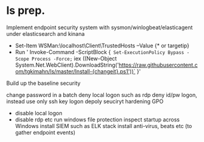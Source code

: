 # ls prep.
Implement endpoint security system with sysmon/winlogbeat/elasticagent under elasticsearch and kinana
 - Set-Item WSMan:\localhost\Client\TrustedHosts –Value {* or targetip}
 - Run ' Invoke-Command -ScriptBlock {`
	Set-ExecutionPolicy Bypass -Scope Process -Force;`
	iex ((New-Object System.Net.WebClient).DownloadString('https://raw.githubusercontent.com/tgkimahn/ls/master/Install-{changeit}.ps1'))`
	}'

Build up the baseline security

 change password in a batch
 deny local logon such as rdp
 deny id/pw logon, instead use only ssh key logon 
 depoly seuciryt hardening GPO
  - disable local logon
  - disable rdp etc
 run windows file protection
 inspect startup across Windows
 install SIEM such as ELK stack
 install anti-virus, beats etc (to gather endpoint events)
